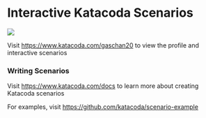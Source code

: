 # Interactive Katacoda Scenarios

[![](http://shields.katacoda.com/katacoda/gaschan20/count.svg)](https://www.katacoda.com/gaschan20 "Get your profile on Katacoda.com")

Visit https://www.katacoda.com/gaschan20 to view the profile and interactive scenarios

### Writing Scenarios
Visit https://www.katacoda.com/docs to learn more about creating Katacoda scenarios

For examples, visit https://github.com/katacoda/scenario-example
